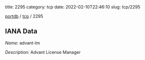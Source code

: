 title: 2295
category: tcp
date: 2022-02-10T22:46:10
slug: tcp/2295

[portdb](/) / [tcp](/category/tcp.html) / 2295


## IANA Data

_Name:_ advant-lm

_Description:_ Advant License Manager

